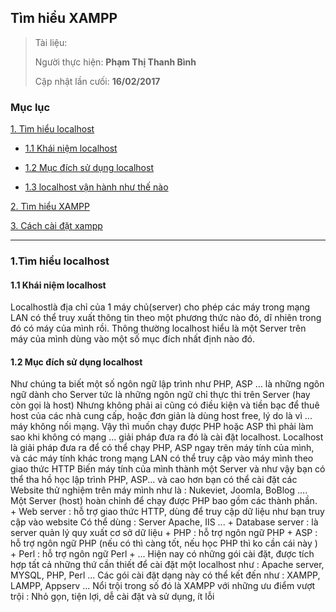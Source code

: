 
## Tìm hiểu XAMPP

> Tài liệu: 
>
> Người thực hiện: **Phạm Thị Thanh Bình**
>
> Cập nhật lần cưối: **16/02/2017**

### Mục lục
[1. Tìm hiểu localhost](#timhieulocalhost)

- [1.1 Khái niệm localhost](#khainiemlocalhost)
	
- [1.2 Mục đích sử dụng localhost](#mucdichsudunglocalhost)
	
- [1.3 localhost vận hành như thế nào](#localhostvanhanhnhuthenao)
	
[2. Tìm hiểu XAMPP](#timhieuxampp)

[3. Cách cài đặt xampp](#cachcaidatxampp)


---

<a name="timhieulocalhost"></a>
### 1.Tìm hiểu localhost

<a name="khainiemlocalhost"></a>
#### 1.1 Khái niệm localhost
Localhostlà địa chỉ của 1 máy chủ(server) cho phép các máy trong mạng  LAN có thể truy xuất thông tin theo một phương thức nào đó, dĩ nhiên trong đó có máy của mình rồi.
Thông thường localhost hiểu là một Server trên máy của mình dùng vào một số mục đích nhất định nào đó.

<a name="mucdichsudunglocalhost"></a>
#### 1.2 Mục đích sử dụng localhost
Như chúng ta biết một số ngôn ngữ lập trình như PHP, ASP ... là những ngôn ngữ dành cho Server tức là những ngôn ngữ chỉ thực thi trên Server (hay còn gọi là host)
Nhưng không phải ai cũng có điều kiện và tiền bạc để thuê host của các nhà cung cấp, hoặc đơn giản là dùng host free, lý do là vì ... máy không nối mạng.
Vậy thì muốn chạy được PHP hoặc ASP thì phải làm sao khi không có mạng ... giải pháp đưa ra đó là cài đặt localhost.
Localhost là giải pháp đưa ra để có thể chạy PHP, ASP ngay trên máy tính của mình, và các máy tính khác trong mạng LAN có thể truy cập vào máy mình theo giao thức HTTP
Biến máy tính của mình thành một Server và như vậy bạn có thể tha hồ học lập trình PHP, ASP... và cao hơn bạn có thể cài đặt các Website thử nghiệm trên máy mình như là : Nukeviet, Joomla, BoBlog ....
Một Server (host) hoàn chỉnh để chạy được PHP bao gồm các thành phần.
		+ Web server : hỗ trợ giao thức HTTP, dùng để truy cập dữ liệu như bạn truy cập vào website
			Có thể dùng : Server Apache, IIS ...
		+ Database server : là server quản lý quy xuất cơ sở dữ liệu
		+ PHP : hỗ trợ ngôn ngữ PHP 
		+ ASP : hỗ trợ ngôn ngữ PHP (nếu có thì càng tốt, nếu học PHP thì ko cần cái này )
		+ Perl : hỗ trợ ngôn ngữ Perl
		+ ...
	Hiện nay có những gói cài đặt, được tích hợp tất cả những thứ cần thiết để cài đặt một localhost như : Apache server, MYSQL, PHP, Perl ...
	Các gói cài đặt dạng này có thể kết đến như : XAMPP, LAMPP, Appserv ...
	Nổi trội trong số đó là XAMPP với những ưu điểm vượt trội : Nhỏ gọn, tiện lợi, dễ cài đặt và sử dụng, ít lỗi
